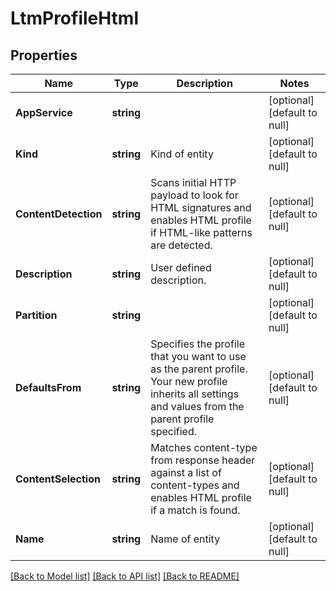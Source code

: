 # LtmProfileHtml

## Properties
Name | Type | Description | Notes
------------ | ------------- | ------------- | -------------
**AppService** | **string** |  | [optional] [default to null]
**Kind** | **string** | Kind of entity | [optional] [default to null]
**ContentDetection** | **string** | Scans initial HTTP payload to look for HTML signatures and enables HTML profile if HTML-like patterns are detected. | [optional] [default to null]
**Description** | **string** | User defined description. | [optional] [default to null]
**Partition** | **string** |  | [optional] [default to null]
**DefaultsFrom** | **string** | Specifies the profile that you want to use as the parent profile. Your new profile inherits all settings and values from the parent profile specified. | [optional] [default to null]
**ContentSelection** | **string** | Matches content-type from response header against a list of content-types and enables HTML profile if a match is found. | [optional] [default to null]
**Name** | **string** | Name of entity | [optional] [default to null]

[[Back to Model list]](../README.md#documentation-for-models) [[Back to API list]](../README.md#documentation-for-api-endpoints) [[Back to README]](../README.md)


